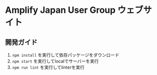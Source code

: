 # Amplify Japan User Group ウェブサイト

## 開発ガイド

1. `npm install` を実行して依存パッケージをダウンロード
2. `npm start` を実行してlocalでサーバーを実行
3. `npm run lint` を実行してlinterを実行

